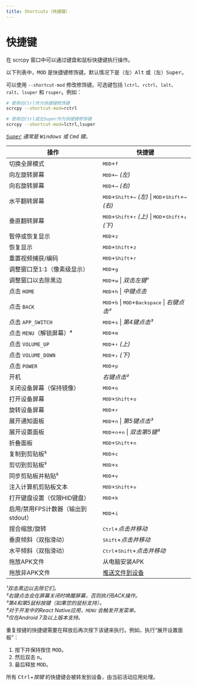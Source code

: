 ```yaml
---
title: Shortcuts（快捷键）
---
```


# 快捷键

在 scrcpy 窗口中可以通过键盘和鼠标快捷键执行操作。

以下列表中，<kbd>MOD</kbd> 是快捷键修饰键。默认情况下是（左）<kbd>Alt</kbd> 或（左）<kbd>Super</kbd>。

可以使用 `--shortcut-mod` 修改修饰键。可选键包括 `lctrl`、`rctrl`、`lalt`、`ralt`、`lsuper` 和 `rsuper`。例如：

```bash
# 使用右Ctrl作为快捷键修饰键
scrcpy --shortcut-mod=rctrl

# 使用左Ctrl或左Super作为快捷键修饰键
scrcpy --shortcut-mod=lctrl,lsuper
```

_<kbd>[Super]</kbd> 通常是 <kbd>Windows</kbd> 或 <kbd>Cmd</kbd> 键。_

[Super]: https://en.wikipedia.org/wiki/Super_key_(keyboard_button)

| 操作                                         | 快捷键                                                         |
| -------------------------------------------- | -------------------------------------------------------------- |
| 切换全屏模式                                 | <kbd>MOD</kbd>+<kbd>f</kbd>                                   |
| 向左旋转屏幕                                 | <kbd>MOD</kbd>+<kbd>←</kbd> _(左)_                            |
| 向右旋转屏幕                                 | <kbd>MOD</kbd>+<kbd>→</kbd> _(右)_                            |
| 水平翻转屏幕                                 | <kbd>MOD</kbd>+<kbd>Shift</kbd>+<kbd>←</kbd> _(左)_ \| <kbd>MOD</kbd>+<kbd>Shift</kbd>+<kbd>→</kbd> _(右)_ |
| 垂直翻转屏幕                                 | <kbd>MOD</kbd>+<kbd>Shift</kbd>+<kbd>↑</kbd> _(上)_ \| <kbd>MOD</kbd>+<kbd>Shift</kbd>+<kbd>↓</kbd> _(下)_ |
| 暂停或恢复显示                               | <kbd>MOD</kbd>+<kbd>z</kbd>                                   |
| 恢复显示                                     | <kbd>MOD</kbd>+<kbd>Shift</kbd>+<kbd>z</kbd>                  |
| 重置视频捕获/编码                           | <kbd>MOD</kbd>+<kbd>Shift</kbd>+<kbd>r</kbd>                  |
| 调整窗口至1:1（像素级显示）                 | <kbd>MOD</kbd>+<kbd>g</kbd>                                   |
| 调整窗口以去除黑边                          | <kbd>MOD</kbd>+<kbd>w</kbd> \| _双击左键¹_                    |
| 点击 `HOME`                                  | <kbd>MOD</kbd>+<kbd>h</kbd> \| _中键点击_                     |
| 点击 `BACK`                                  | <kbd>MOD</kbd>+<kbd>b</kbd> \| <kbd>MOD</kbd>+<kbd>Backspace</kbd> \| _右键点击²_ |
| 点击 `APP_SWITCH`                            | <kbd>MOD</kbd>+<kbd>s</kbd> \| _第4键点击³_                   |
| 点击 `MENU`（解锁屏幕）⁴                    | <kbd>MOD</kbd>+<kbd>m</kbd>                                   |
| 点击 `VOLUME_UP`                             | <kbd>MOD</kbd>+<kbd>↑</kbd> _(上)_                            |
| 点击 `VOLUME_DOWN`                           | <kbd>MOD</kbd>+<kbd>↓</kbd> _(下)_                            |
| 点击 `POWER`                                 | <kbd>MOD</kbd>+<kbd>p</kbd>                                   |
| 开机                                         | _右键点击²_                                                    |
| 关闭设备屏幕（保持镜像）                     | <kbd>MOD</kbd>+<kbd>o</kbd>                                   |
| 打开设备屏幕                                 | <kbd>MOD</kbd>+<kbd>Shift</kbd>+<kbd>o</kbd>                  |
| 旋转设备屏幕                                 | <kbd>MOD</kbd>+<kbd>r</kbd>                                   |
| 展开通知面板                                 | <kbd>MOD</kbd>+<kbd>n</kbd> \| _第5键点击³_                   |
| 展开设置面板                                 | <kbd>MOD</kbd>+<kbd>n</kbd>+<kbd>n</kbd> \| _双击第5键³_      |
| 折叠面板                                     | <kbd>MOD</kbd>+<kbd>Shift</kbd>+<kbd>n</kbd>                  |
| 复制到剪贴板⁵                                | <kbd>MOD</kbd>+<kbd>c</kbd>                                   |
| 剪切到剪贴板⁵                                | <kbd>MOD</kbd>+<kbd>x</kbd>                                   |
| 同步剪贴板并粘贴⁵                            | <kbd>MOD</kbd>+<kbd>v</kbd>                                   |
| 注入计算机剪贴板文本                         | <kbd>MOD</kbd>+<kbd>Shift</kbd>+<kbd>v</kbd>                  |
| 打开键盘设置（仅限HID键盘）                  | <kbd>MOD</kbd>+<kbd>k</kbd>                                   |
| 启用/禁用FPS计数器（输出到stdout）           | <kbd>MOD</kbd>+<kbd>i</kbd>                                   |
| 捏合缩放/旋转                                | <kbd>Ctrl</kbd>+_点击并移动_                                   |
| 垂直倾斜（双指滑动）                         | <kbd>Shift</kbd>+_点击并移动_                                  |
| 水平倾斜（双指滑动）                         | <kbd>Ctrl</kbd>+<kbd>Shift</kbd>+_点击并移动_                  |
| 拖放APK文件                                  | 从电脑安装APK                                                  |
| 拖放非APK文件                                | [推送文件到设备](/zhHans/reference/scrcpy/control#push-file-to-device)               |

_¹双击黑边以去除它们。_  
_²右键点击会在屏幕关闭时唤醒屏幕，否则执行BACK操作。_  
_³第4和第5鼠标按键（如果您的鼠标支持）。_  
_⁴对于开发中的React Native应用，`MENU` 会触发开发菜单。_  
_⁵仅在Android 7及以上版本支持。_

重复按键的快捷键需要在释放后再次按下该键来执行。例如，执行“展开设置面板”：

1. 按下并保持按住 <kbd>MOD</kbd>。
2. 然后双击 <kbd>n</kbd>。
3. 最后释放 <kbd>MOD</kbd>。

所有 <kbd>Ctrl</kbd>+_按键_ 的快捷键会被转发到设备，由当前活动应用处理。
